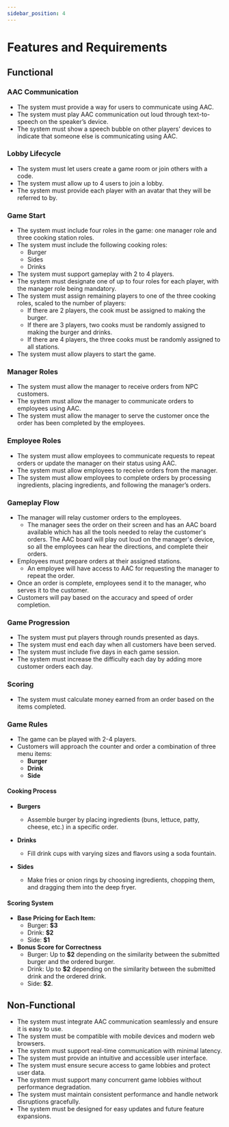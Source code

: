 ```yaml
---
sidebar_position: 4
---
```


# Features and Requirements

## Functional

### AAC Communication
- The system must provide a way for users to communicate using AAC.
- The system must play AAC communication out loud through text-to-speech on the speaker’s device.
- The system must show a speech bubble on other players' devices to indicate that someone else is communicating using AAC.

### Lobby Lifecycle
- The system must let users create a game room or join others with a code.
- The system must allow up to 4 users to join a lobby.
- The system must provide each player with an avatar that they will be referred to by.

### Game Start
- The system must include four roles in the game: one manager role and three cooking station roles.
- The system must include the following cooking roles:
  - Burger
  - Sides
  - Drinks
- The system must support gameplay with 2 to 4 players.
- The system must designate one of up to four roles for each player, with the manager role being mandatory.
- The system must assign remaining players to one of the three cooking roles, scaled to the number of players:
  - If there are 2 players, the cook must be assigned to making the burger.
  - If there are 3 players, two cooks must be randomly assigned to making the burger and drinks.
  - If there are 4 players, the three cooks must be randomly assigned to all stations.
- The system must allow players to start the game.

### Manager Roles
- The system must allow the manager to receive orders from NPC customers.
- The system must allow the manager to communicate orders to employees using AAC.
- The system must allow the manager to serve the customer once the order has been completed by the employees.

### Employee Roles
- The system must allow employees to communicate requests to repeat orders or update the manager on their status using AAC.
- The system must allow employees to receive orders from the manager.
- The system must allow employees to complete orders by processing ingredients, placing ingredients, and following the manager’s orders.

### Gameplay Flow  

- The manager will relay customer orders to the employees.
  - The manager sees the order on their screen and has an AAC board available which has all the tools needed to relay the customer's orders. The AAC board will play out loud on the manager's device, so all the employees can hear the directions, and complete their orders.
- Employees must prepare orders at their assigned stations.
  - An employee will have access to AAC for requesting the manager to repeat the order.
- Once an order is complete, employees send it to the manager, who serves it to the customer.  
- Customers will pay based on the accuracy and speed of order completion.  

### Game Progression
- The system must put players through rounds presented as days.
- The system must end each day when all customers have been served.
- The system must include five days in each game session.
- The system must increase the difficulty each day by adding more customer orders each day.

### Scoring
- The system must calculate money earned from an order based on the items completed.

### Game Rules

- The game can be played with 2-4 players.  
- Customers will approach the counter and order a combination of three menu items:  
  - **Burger**
  - **Drink**
  - **Side**

#### Cooking Process  

- **Burgers**  
  - Assemble burger by placing ingredients (buns, lettuce, patty, cheese, etc.) in a specific order.  

- **Drinks**  
  - Fill drink cups with varying sizes and flavors using a soda fountain.

- **Sides**  
  - Make fries or onion rings by choosing ingredients, chopping them, and dragging them into the deep fryer.

#### Scoring System

- **Base Pricing for Each Item:**
  - Burger: **$3**
  - Drink: **$2**
  - Side: **$1**
- **Bonus Score for Correctness**
  - Burger: Up to **$2** depending on the similarity between the submitted burger and the ordered burger.
  - Drink: Up to **$2** depending on the similarity between the submitted drink and the ordered drink.
  - Side: **$2**.

## Non-Functional
- The system must integrate AAC communication seamlessly and ensure it is easy to use.  
- The system must be compatible with mobile devices and modern web browsers.
- The system must support real-time communication with minimal latency.  
- The system must provide an intuitive and accessible user interface.  
- The system must ensure secure access to game lobbies and protect user data.  
- The system must support many concurrent game lobbies without performance degradation.  
- The system must maintain consistent performance and handle network disruptions gracefully.  
- The system must be designed for easy updates and future feature expansions.  
